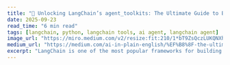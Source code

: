 ```yaml
---
title: "🔑 Unlocking LangChain’s agent_toolkits: The Ultimate Guide to Built-in Tools"
date: 2025-09-23
read_time: "6 min read"
tags: [langchain, python, langchain tools, ai agent, langchain agent]
image_url: "https://miro.medium.com/v2/resize:fit:210/1*bT9ZsQczLUKQNXh8T_WHoA.png"
medium_url: "https://medium.com/ai-in-plain-english/%EF%B8%8F-the-ultimate-guide-to-langchain-tools-unlocking-get-all-tool-names-fc267c6ea9b5"
excerpt: "LangChain is one of the most popular frameworks for building LLM-powered applications, and its true power comes from the ability to extend.."
---
```

